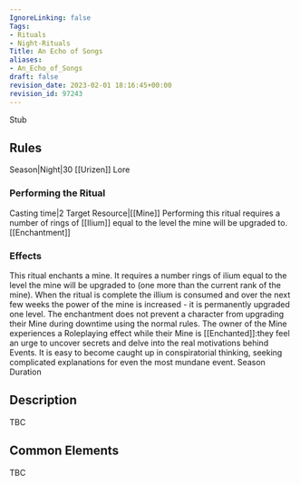 ```yaml
---
IgnoreLinking: false
Tags:
- Rituals
- Night-Rituals
Title: An Echo of Songs
aliases:
- An_Echo_of_Songs
draft: false
revision_date: 2023-02-01 18:16:45+00:00
revision_id: 97243
---
```


Stub
## Rules
Season|Night|30
[[Urizen]] Lore
### Performing the Ritual
Casting time|2 Target Resource|[[Mine]] 
Performing this ritual requires a number of rings of [[Ilium]] equal to the level the mine will be upgraded to.
[[Enchantment]]
### Effects
This ritual enchants a mine. It requires a number rings of ilium equal to the level the mine will be upgraded to (one more than the current rank of the mine). When the ritual is complete the illium is consumed and over the next few weeks the power of the mine is increased - it is permanently upgraded one level. 
The enchantment does not prevent a character from upgrading their Mine during downtime using the normal rules.
The owner of the Mine experiences a Roleplaying effect while their Mine is [[Enchanted]]:they feel an urge to uncover secrets and delve into the real motivations behind Events. It is easy to become caught up in conspiratorial thinking, seeking complicated  explanations for even the most mundane event.
Season Duration
## Description
TBC
## Common Elements
TBC